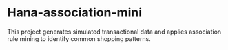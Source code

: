 # Hana-association-mini
This project generates simulated transactional data and applies association rule mining to identify common shopping patterns.
